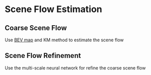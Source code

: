 # Scene Flow Estimation

## Coarse Scene Flow 
Use [BEV map](https://github.com/SJWang2015/ActiveSceneFlow_CARLA/blob/main/media/bev.png) and KM method to estimate the scene flow 


## Scene Flow Refinement
Use the multi-scale neural network for refine the coarse scene flow
